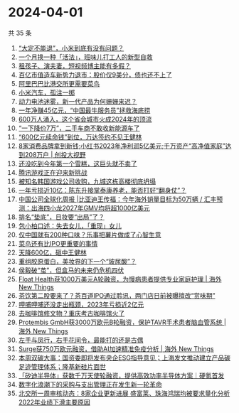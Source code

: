 # 2024-04-01

共 35 条

<!-- BEGIN 36KR -->
<!-- 最后更新时间 2024-04-01 01:00:52 +0800 -->
1. [“大定不能退”，小米到底有没有问题？](https://36kr.com/p/2712164143626372)
1. [一个月换一种「活法」，班味儿打工人的新型自救](https://36kr.com/p/2710360947963784)
1. [租孩子、演夫妻，短视频博主能有多假？](https://36kr.com/p/2711906337011848)
1. [百亿市值造车新势力退市：股价仅9美分，债也还不上了](https://36kr.com/p/2712963409278854)
1. [阿里巴巴比港交所更需要菜鸟](https://36kr.com/p/2712025269106816)
1. [小米汽车，孤注一掷](https://36kr.com/p/2712033153202056)
1. [动力电池迷雾，新一代产品为何姗姗来迟？](https://36kr.com/p/2712103407585032)
1. [一年净赚45亿元，“中国最牛服务员”拯救海底捞](https://36kr.com/p/2712017699288960)
1. [600万人涌入，这个省会城市火成2024年的顶流](https://36kr.com/p/2712719530424197)
1. [“一下降价7万”，二手车商不敢收新能源车了](https://36kr.com/p/2712754969524353)
1. [“600亿元续命钱”到位，万达签约不见王健林](https://36kr.com/p/2712879154837637)
1. [8家消费品牌拿到新钱;小红书2023年净利润5亿美元;千万资产“高净值家庭”达到208万户 | 创投大视野](https://36kr.com/p/2704587566577796)
1. [还没吃到今年第一个雪糕，这巨头就不卖了](https://36kr.com/p/2713178575370113)
1. [腾讯游戏正在迎来新挑战](https://36kr.com/p/2712212302870660)
1. [被知名韩国游戏公司收购，九城这栋高楼彻底坍塌](https://36kr.com/p/2711877637273472)
1. [一年亏损近10亿：陈东升接掌泰康养老，能否打好“翻身仗”？](https://36kr.com/p/2712052202604294)
1. [中国公司全球化周报 |比亚迪王传福：今年海外销量目标为50万辆 / 汇丰预测：出海四小龙2027年GMV均将超1000亿美元](https://36kr.com/p/2711540807202695)
1. [排名“垫底”，日妆要“出局”了？](https://36kr.com/p/2711959229446280)
1. [包小柏口述：失去女儿，「重现」女儿](https://36kr.com/p/2710363349890947)
1. [仅中国就有200种口味？乐事把薯片做成了心智生意](https://36kr.com/p/2712752832853896)
1. [菜鸟还有比IPO更重要的事情](https://36kr.com/p/2711967566723206)
1. [天降600亿，砸中王健林](https://36kr.com/p/2713152111278211)
1. [重组胶原蛋白，美妆界的下一个“玻尿酸”？](https://36kr.com/p/2711935812204673)
1. [侯毅破“茧”，但盒马的未来仍危机四伏](https://36kr.com/p/2712007625078913)
1. [Float Health获1000万美元A轮融资，为慢病患者提供专业家庭护理 | 海外 New Things](https://36kr.com/p/2710764729218946)
1. [茶饮第二股要来了？茶百道IPO通过聆讯，两门店日前被曝擅改“赏味期”](https://36kr.com/p/2711843628513159)
1. [呷哺呷哺还没走出瓶颈，2023年亏损近2亿元](https://36kr.com/p/2711836871014280)
1. [去咖啡馆修文物？重庆考古咖啡馆火了](https://36kr.com/p/2712805793544326)
1. [Protembis GmbH获3000万欧元B轮融资，保护TAVR手术患者脑血管系统 | 海外 New Things](https://36kr.com/p/2706590683625600)
1. [左手与凤行，右手花间令，最能打的还是古偶](https://36kr.com/p/2711879526021256)
1. [Surge获750万欧元融资，借助AI加速精准免疫分析 | 海外 New Things](https://36kr.com/p/2709272590088326)
1. [本周双碳大事：国资委即将发布央企ESG指导意见；上海发文推动建立产品碳足迹管理体系；隆基新硅片面世](https://36kr.com/p/2713089371862914)
1. [「矽迪半导体」获数千万天使轮融资，提供高效功率半导体方案｜硬氪首发](https://36kr.com/p/2713512527542152)
1. [数字化浪潮下的采购与支出管理正在发生新一轮革命](https://36kr.com/p/2711729981837957)
1. [北交所一周审核动态：8家企业更新进展 盛富莱、珠海鸿瑞均被要求量化分析2022年业绩下滑主要原因](https://36kr.com/p/2711964501637249)
<!-- END 36KR -->